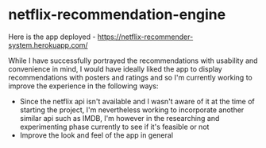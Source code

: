 # netflix-recommendation-engine

Here is the app deployed - https://netflix-recommender-system.herokuapp.com/

While I have successfully portrayed the recommendations with usability and convenience in mind, I would have ideally liked the app to display recommendations with posters and ratings and so I'm currently working to improve the experience in the following ways:
- Since the netflix api isn't available and I wasn't aware of it at the time of starting the project, I'm nevertheless working to incorporate another similar api such as IMDB, I'm however in the researching and experimenting phase currently to see if it's feasible or not
- Improve the look and feel of the app in general



